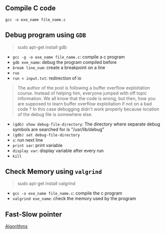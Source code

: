 ## Compile C code
`gcc -o exe_name file_name.c`

## Debug program using `GDB`
> sudo apt-get install gdb
- `gcc -g -o exe_name file_name.c`: compile a c program
- `gdb exe_name`: debug the program compiled before
- `break line_num`: create a breakpoint on a line
- `run`
- `run < input.txt`: redirection of io
> The author of the post is following a buffer overflow exploitation course. Instead of helping him, everyone jumped with off topic information. We all know that the code is wrong, but then, how you are supposed to learn buffer overflow exploitation if not on a bad code ? In this case debugging didn't work properly because location of the debug file is somewhere else.
- `(gdb) show debug-file-directory`: The directory where separate debug symbols are searched for is "/usr/lib/debug"
- `(gdb) set debug-file-directory`
- `s`: run next line
- `print var`: print variable
- `display var`: display variable after every run
- `kill`

## Check Memory using `valgrind`
> sudo apt-get install valgrind
- `gcc -o exe_name file_name.c`: compile the c program
- `valgrind exe_name`: check the memory used by the program

## Fast-Slow pointer 
[Algorithms](https://www.cnblogs.com/lonely-wolf/p/15773656.html#%E5%BF%AB%E6%85%A2%E5%8F%8C%E6%8C%87%E9%92%88%E6%B3%95)
